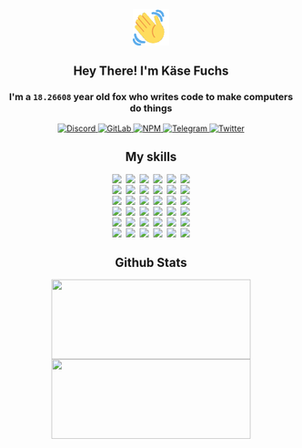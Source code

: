 <div><p align=center><img src=./resources/images/wave.gif width=64px height=64px></p><h2 align=center>Hey There! I'm Käse Fuchs</h2><h3 align=center>I'm a <code>18.26608</code> year old fox who writes code to make computers do things</h3><p align=center><a href=https://discord.com/users/507526681125322772><img alt=Discord src="https://img.shields.io/badge/Discord-5865F2?logo=discord&logoColor=white&style=flat-square#804515ba60fb1e9ba72bd02b28fc0305"> </a><a href=https://gitlab.com/kasefuchs><img alt=GitLab src="https://img.shields.io/badge/GitLab-330F63?logo=gitlab&logoColor=white&style=flat-square#804515ba60fb1e9ba72bd02b28fc0305"> </a><a href=https://npmjs.com/~kasefuchs><img alt=NPM src="https://img.shields.io/badge/NPM-CB3837?logo=npm&logoColor=white&style=flat-square#804515ba60fb1e9ba72bd02b28fc0305"> </a><a href=https://t.me/kasefuchs><img alt=Telegram src="https://img.shields.io/badge/Telegram-2CA5E0?logo=telegram&logoColor=white&style=flat-square#804515ba60fb1e9ba72bd02b28fc0305"> </a><a href=https://twitter.com/kasefuchs><img alt=Twitter src="https://img.shields.io/badge/Twitter-1DA1F2?logo=twitter&logoColor=white&style=flat-square#804515ba60fb1e9ba72bd02b28fc0305"></a></p><h2 align=center>My skills</h2><p align=center><a href=https://aws.amazon.com/ ><picture><source srcset="https://skillicons.dev/icons?i=aws&theme=dark#804515ba60fb1e9ba72bd02b28fc0305" media="(prefers-color-scheme: dark)"><source srcset="https://skillicons.dev/icons?i=aws&theme=light#804515ba60fb1e9ba72bd02b28fc0305" media="(prefers-color-scheme: light), (prefers-color-scheme: no-preference)"><img src="https://skillicons.dev/icons?i=aws&theme=light#804515ba60fb1e9ba72bd02b28fc0305"></picture></a>&nbsp;&nbsp;<a href=https://en.wikipedia.org/wiki/Bash_(Unix_shell)><picture><source srcset="https://skillicons.dev/icons?i=bash&theme=dark#804515ba60fb1e9ba72bd02b28fc0305" media="(prefers-color-scheme: dark)"><source srcset="https://skillicons.dev/icons?i=bash&theme=light#804515ba60fb1e9ba72bd02b28fc0305" media="(prefers-color-scheme: light), (prefers-color-scheme: no-preference)"><img src="https://skillicons.dev/icons?i=bash&theme=light#804515ba60fb1e9ba72bd02b28fc0305"></picture></a>&nbsp;&nbsp;<a href=https://discord.com/developers/docs><picture><source srcset="https://skillicons.dev/icons?i=bots&theme=dark#804515ba60fb1e9ba72bd02b28fc0305" media="(prefers-color-scheme: dark)"><source srcset="https://skillicons.dev/icons?i=bots&theme=light#804515ba60fb1e9ba72bd02b28fc0305" media="(prefers-color-scheme: light), (prefers-color-scheme: no-preference)"><img src="https://skillicons.dev/icons?i=bots&theme=light#804515ba60fb1e9ba72bd02b28fc0305"></picture></a>&nbsp;&nbsp;<a href=https://www.cloudflare.com/ ><picture><source srcset="https://skillicons.dev/icons?i=cloudflare&theme=dark#804515ba60fb1e9ba72bd02b28fc0305" media="(prefers-color-scheme: dark)"><source srcset="https://skillicons.dev/icons?i=cloudflare&theme=light#804515ba60fb1e9ba72bd02b28fc0305" media="(prefers-color-scheme: light), (prefers-color-scheme: no-preference)"><img src="https://skillicons.dev/icons?i=cloudflare&theme=light#804515ba60fb1e9ba72bd02b28fc0305"></picture></a>&nbsp;&nbsp;<a href=https://en.wikipedia.org/wiki/CSS><picture><source srcset="https://skillicons.dev/icons?i=css&theme=dark#804515ba60fb1e9ba72bd02b28fc0305" media="(prefers-color-scheme: dark)"><source srcset="https://skillicons.dev/icons?i=css&theme=light#804515ba60fb1e9ba72bd02b28fc0305" media="(prefers-color-scheme: light), (prefers-color-scheme: no-preference)"><img src="https://skillicons.dev/icons?i=css&theme=light#804515ba60fb1e9ba72bd02b28fc0305"></picture></a>&nbsp;&nbsp;<a href=https://www.docker.com/ ><picture><source srcset="https://skillicons.dev/icons?i=docker&theme=dark#804515ba60fb1e9ba72bd02b28fc0305" media="(prefers-color-scheme: dark)"><source srcset="https://skillicons.dev/icons?i=docker&theme=light#804515ba60fb1e9ba72bd02b28fc0305" media="(prefers-color-scheme: light), (prefers-color-scheme: no-preference)"><img src="https://skillicons.dev/icons?i=docker&theme=light#804515ba60fb1e9ba72bd02b28fc0305"></picture></a><br><a href=https://www.electronjs.org/ ><picture><source srcset="https://skillicons.dev/icons?i=electron&theme=dark#804515ba60fb1e9ba72bd02b28fc0305" media="(prefers-color-scheme: dark)"><source srcset="https://skillicons.dev/icons?i=electron&theme=light#804515ba60fb1e9ba72bd02b28fc0305" media="(prefers-color-scheme: light), (prefers-color-scheme: no-preference)"><img src="https://skillicons.dev/icons?i=electron&theme=light#804515ba60fb1e9ba72bd02b28fc0305"></picture></a>&nbsp;&nbsp;<a href=https://expressjs.com/ ><picture><source srcset="https://skillicons.dev/icons?i=express&theme=dark#804515ba60fb1e9ba72bd02b28fc0305" media="(prefers-color-scheme: dark)"><source srcset="https://skillicons.dev/icons?i=express&theme=light#804515ba60fb1e9ba72bd02b28fc0305" media="(prefers-color-scheme: light), (prefers-color-scheme: no-preference)"><img src="https://skillicons.dev/icons?i=express&theme=light#804515ba60fb1e9ba72bd02b28fc0305"></picture></a>&nbsp;&nbsp;<a href=https://www.figma.com/ ><picture><source srcset="https://skillicons.dev/icons?i=figma&theme=dark#804515ba60fb1e9ba72bd02b28fc0305" media="(prefers-color-scheme: dark)"><source srcset="https://skillicons.dev/icons?i=figma&theme=light#804515ba60fb1e9ba72bd02b28fc0305" media="(prefers-color-scheme: light), (prefers-color-scheme: no-preference)"><img src="https://skillicons.dev/icons?i=figma&theme=light#804515ba60fb1e9ba72bd02b28fc0305"></picture></a>&nbsp;&nbsp;<a href=https://firebase.google.com/ ><picture><source srcset="https://skillicons.dev/icons?i=firebase&theme=dark#804515ba60fb1e9ba72bd02b28fc0305" media="(prefers-color-scheme: dark)"><source srcset="https://skillicons.dev/icons?i=firebase&theme=light#804515ba60fb1e9ba72bd02b28fc0305" media="(prefers-color-scheme: light), (prefers-color-scheme: no-preference)"><img src="https://skillicons.dev/icons?i=firebase&theme=light#804515ba60fb1e9ba72bd02b28fc0305"></picture></a>&nbsp;&nbsp;<a href=https://flask.palletsprojects.com/ ><picture><source srcset="https://skillicons.dev/icons?i=flask&theme=dark#804515ba60fb1e9ba72bd02b28fc0305" media="(prefers-color-scheme: dark)"><source srcset="https://skillicons.dev/icons?i=flask&theme=light#804515ba60fb1e9ba72bd02b28fc0305" media="(prefers-color-scheme: light), (prefers-color-scheme: no-preference)"><img src="https://skillicons.dev/icons?i=flask&theme=light#804515ba60fb1e9ba72bd02b28fc0305"></picture></a>&nbsp;&nbsp;<a href=https://cloud.google.com/ ><picture><source srcset="https://skillicons.dev/icons?i=gcp&theme=dark#804515ba60fb1e9ba72bd02b28fc0305" media="(prefers-color-scheme: dark)"><source srcset="https://skillicons.dev/icons?i=gcp&theme=light#804515ba60fb1e9ba72bd02b28fc0305" media="(prefers-color-scheme: light), (prefers-color-scheme: no-preference)"><img src="https://skillicons.dev/icons?i=gcp&theme=light#804515ba60fb1e9ba72bd02b28fc0305"></picture></a><br><a href=https://git-scm.com/ ><picture><source srcset="https://skillicons.dev/icons?i=git&theme=dark#804515ba60fb1e9ba72bd02b28fc0305" media="(prefers-color-scheme: dark)"><source srcset="https://skillicons.dev/icons?i=git&theme=light#804515ba60fb1e9ba72bd02b28fc0305" media="(prefers-color-scheme: light), (prefers-color-scheme: no-preference)"><img src="https://skillicons.dev/icons?i=git&theme=light#804515ba60fb1e9ba72bd02b28fc0305"></picture></a>&nbsp;&nbsp;<a href=https://github.com/ ><picture><source srcset="https://skillicons.dev/icons?i=github&theme=dark#804515ba60fb1e9ba72bd02b28fc0305" media="(prefers-color-scheme: dark)"><source srcset="https://skillicons.dev/icons?i=github&theme=light#804515ba60fb1e9ba72bd02b28fc0305" media="(prefers-color-scheme: light), (prefers-color-scheme: no-preference)"><img src="https://skillicons.dev/icons?i=github&theme=light#804515ba60fb1e9ba72bd02b28fc0305"></picture></a>&nbsp;&nbsp;<a href=https://gitlab.com/ ><picture><source srcset="https://skillicons.dev/icons?i=gitlab&theme=dark#804515ba60fb1e9ba72bd02b28fc0305" media="(prefers-color-scheme: dark)"><source srcset="https://skillicons.dev/icons?i=gitlab&theme=light#804515ba60fb1e9ba72bd02b28fc0305" media="(prefers-color-scheme: light), (prefers-color-scheme: no-preference)"><img src="https://skillicons.dev/icons?i=gitlab&theme=light#804515ba60fb1e9ba72bd02b28fc0305"></picture></a>&nbsp;&nbsp;<a href=https://www.heroku.com/ ><picture><source srcset="https://skillicons.dev/icons?i=heroku&theme=dark#804515ba60fb1e9ba72bd02b28fc0305" media="(prefers-color-scheme: dark)"><source srcset="https://skillicons.dev/icons?i=heroku&theme=light#804515ba60fb1e9ba72bd02b28fc0305" media="(prefers-color-scheme: light), (prefers-color-scheme: no-preference)"><img src="https://skillicons.dev/icons?i=heroku&theme=light#804515ba60fb1e9ba72bd02b28fc0305"></picture></a>&nbsp;&nbsp;<a href=https://en.wikipedia.org/wiki/HTML><picture><source srcset="https://skillicons.dev/icons?i=html&theme=dark#804515ba60fb1e9ba72bd02b28fc0305" media="(prefers-color-scheme: dark)"><source srcset="https://skillicons.dev/icons?i=html&theme=light#804515ba60fb1e9ba72bd02b28fc0305" media="(prefers-color-scheme: light), (prefers-color-scheme: no-preference)"><img src="https://skillicons.dev/icons?i=html&theme=light#804515ba60fb1e9ba72bd02b28fc0305"></picture></a>&nbsp;&nbsp;<a href=https://en.wikipedia.org/wiki/JavaScript><picture><source srcset="https://skillicons.dev/icons?i=js&theme=dark#804515ba60fb1e9ba72bd02b28fc0305" media="(prefers-color-scheme: dark)"><source srcset="https://skillicons.dev/icons?i=js&theme=light#804515ba60fb1e9ba72bd02b28fc0305" media="(prefers-color-scheme: light), (prefers-color-scheme: no-preference)"><img src="https://skillicons.dev/icons?i=js&theme=light#804515ba60fb1e9ba72bd02b28fc0305"></picture></a><br><a href=https://en.wikipedia.org/wiki/Linux><picture><source srcset="https://skillicons.dev/icons?i=linux&theme=dark#804515ba60fb1e9ba72bd02b28fc0305" media="(prefers-color-scheme: dark)"><source srcset="https://skillicons.dev/icons?i=linux&theme=light#804515ba60fb1e9ba72bd02b28fc0305" media="(prefers-color-scheme: light), (prefers-color-scheme: no-preference)"><img src="https://skillicons.dev/icons?i=linux&theme=light#804515ba60fb1e9ba72bd02b28fc0305"></picture></a>&nbsp;&nbsp;<a href=https://mui.com/ ><picture><source srcset="https://skillicons.dev/icons?i=materialui&theme=dark#804515ba60fb1e9ba72bd02b28fc0305" media="(prefers-color-scheme: dark)"><source srcset="https://skillicons.dev/icons?i=materialui&theme=light#804515ba60fb1e9ba72bd02b28fc0305" media="(prefers-color-scheme: light), (prefers-color-scheme: no-preference)"><img src="https://skillicons.dev/icons?i=materialui&theme=light#804515ba60fb1e9ba72bd02b28fc0305"></picture></a>&nbsp;&nbsp;<a href=https://en.wikipedia.org/wiki/Markdown><picture><source srcset="https://skillicons.dev/icons?i=md&theme=dark#804515ba60fb1e9ba72bd02b28fc0305" media="(prefers-color-scheme: dark)"><source srcset="https://skillicons.dev/icons?i=md&theme=light#804515ba60fb1e9ba72bd02b28fc0305" media="(prefers-color-scheme: light), (prefers-color-scheme: no-preference)"><img src="https://skillicons.dev/icons?i=md&theme=light#804515ba60fb1e9ba72bd02b28fc0305"></picture></a>&nbsp;&nbsp;<a href=https://www.mongodb.com/ ><picture><source srcset="https://skillicons.dev/icons?i=mongodb&theme=dark#804515ba60fb1e9ba72bd02b28fc0305" media="(prefers-color-scheme: dark)"><source srcset="https://skillicons.dev/icons?i=mongodb&theme=light#804515ba60fb1e9ba72bd02b28fc0305" media="(prefers-color-scheme: light), (prefers-color-scheme: no-preference)"><img src="https://skillicons.dev/icons?i=mongodb&theme=light#804515ba60fb1e9ba72bd02b28fc0305"></picture></a>&nbsp;&nbsp;<a href=https://www.mysql.com/ ><picture><source srcset="https://skillicons.dev/icons?i=mysql&theme=dark#804515ba60fb1e9ba72bd02b28fc0305" media="(prefers-color-scheme: dark)"><source srcset="https://skillicons.dev/icons?i=mysql&theme=light#804515ba60fb1e9ba72bd02b28fc0305" media="(prefers-color-scheme: light), (prefers-color-scheme: no-preference)"><img src="https://skillicons.dev/icons?i=mysql&theme=light#804515ba60fb1e9ba72bd02b28fc0305"></picture></a>&nbsp;&nbsp;<a href=https://nextjs.org/ ><picture><source srcset="https://skillicons.dev/icons?i=nextjs&theme=dark#804515ba60fb1e9ba72bd02b28fc0305" media="(prefers-color-scheme: dark)"><source srcset="https://skillicons.dev/icons?i=nextjs&theme=light#804515ba60fb1e9ba72bd02b28fc0305" media="(prefers-color-scheme: light), (prefers-color-scheme: no-preference)"><img src="https://skillicons.dev/icons?i=nextjs&theme=light#804515ba60fb1e9ba72bd02b28fc0305"></picture></a><br><a href=https://nodejs.org/en/ ><picture><source srcset="https://skillicons.dev/icons?i=nodejs&theme=dark#804515ba60fb1e9ba72bd02b28fc0305" media="(prefers-color-scheme: dark)"><source srcset="https://skillicons.dev/icons?i=nodejs&theme=light#804515ba60fb1e9ba72bd02b28fc0305" media="(prefers-color-scheme: light), (prefers-color-scheme: no-preference)"><img src="https://skillicons.dev/icons?i=nodejs&theme=light#804515ba60fb1e9ba72bd02b28fc0305"></picture></a>&nbsp;&nbsp;<a href=https://www.postgresql.org/ ><picture><source srcset="https://skillicons.dev/icons?i=postgres&theme=dark#804515ba60fb1e9ba72bd02b28fc0305" media="(prefers-color-scheme: dark)"><source srcset="https://skillicons.dev/icons?i=postgres&theme=light#804515ba60fb1e9ba72bd02b28fc0305" media="(prefers-color-scheme: light), (prefers-color-scheme: no-preference)"><img src="https://skillicons.dev/icons?i=postgres&theme=light#804515ba60fb1e9ba72bd02b28fc0305"></picture></a>&nbsp;&nbsp;<a href=https://learn.microsoft.com/en-us/powershell/ ><picture><source srcset="https://skillicons.dev/icons?i=powershell&theme=dark#804515ba60fb1e9ba72bd02b28fc0305" media="(prefers-color-scheme: dark)"><source srcset="https://skillicons.dev/icons?i=powershell&theme=light#804515ba60fb1e9ba72bd02b28fc0305" media="(prefers-color-scheme: light), (prefers-color-scheme: no-preference)"><img src="https://skillicons.dev/icons?i=powershell&theme=light#804515ba60fb1e9ba72bd02b28fc0305"></picture></a>&nbsp;&nbsp;<a href=https://www.python.org/ ><picture><source srcset="https://skillicons.dev/icons?i=py&theme=dark#804515ba60fb1e9ba72bd02b28fc0305" media="(prefers-color-scheme: dark)"><source srcset="https://skillicons.dev/icons?i=py&theme=light#804515ba60fb1e9ba72bd02b28fc0305" media="(prefers-color-scheme: light), (prefers-color-scheme: no-preference)"><img src="https://skillicons.dev/icons?i=py&theme=light#804515ba60fb1e9ba72bd02b28fc0305"></picture></a>&nbsp;&nbsp;<a href=https://www.raspberrypi.org/ ><picture><source srcset="https://skillicons.dev/icons?i=raspberrypi&theme=dark#804515ba60fb1e9ba72bd02b28fc0305" media="(prefers-color-scheme: dark)"><source srcset="https://skillicons.dev/icons?i=raspberrypi&theme=light#804515ba60fb1e9ba72bd02b28fc0305" media="(prefers-color-scheme: light), (prefers-color-scheme: no-preference)"><img src="https://skillicons.dev/icons?i=raspberrypi&theme=light#804515ba60fb1e9ba72bd02b28fc0305"></picture></a>&nbsp;&nbsp;<a href=https://reactjs.org/ ><picture><source srcset="https://skillicons.dev/icons?i=react&theme=dark#804515ba60fb1e9ba72bd02b28fc0305" media="(prefers-color-scheme: dark)"><source srcset="https://skillicons.dev/icons?i=react&theme=light#804515ba60fb1e9ba72bd02b28fc0305" media="(prefers-color-scheme: light), (prefers-color-scheme: no-preference)"><img src="https://skillicons.dev/icons?i=react&theme=light#804515ba60fb1e9ba72bd02b28fc0305"></picture></a><br><a href=https://redux.js.org/ ><picture><source srcset="https://skillicons.dev/icons?i=redux&theme=dark#804515ba60fb1e9ba72bd02b28fc0305" media="(prefers-color-scheme: dark)"><source srcset="https://skillicons.dev/icons?i=redux&theme=light#804515ba60fb1e9ba72bd02b28fc0305" media="(prefers-color-scheme: light), (prefers-color-scheme: no-preference)"><img src="https://skillicons.dev/icons?i=redux&theme=light#804515ba60fb1e9ba72bd02b28fc0305"></picture></a>&nbsp;&nbsp;<a href=https://en.wikipedia.org/wiki/Regular_expression><picture><source srcset="https://skillicons.dev/icons?i=regex&theme=dark#804515ba60fb1e9ba72bd02b28fc0305" media="(prefers-color-scheme: dark)"><source srcset="https://skillicons.dev/icons?i=regex&theme=light#804515ba60fb1e9ba72bd02b28fc0305" media="(prefers-color-scheme: light), (prefers-color-scheme: no-preference)"><img src="https://skillicons.dev/icons?i=regex&theme=light#804515ba60fb1e9ba72bd02b28fc0305"></picture></a>&nbsp;&nbsp;<a href=https://en.wikipedia.org/wiki/Sass_(stylesheet_language)><picture><source srcset="https://skillicons.dev/icons?i=sass&theme=dark#804515ba60fb1e9ba72bd02b28fc0305" media="(prefers-color-scheme: dark)"><source srcset="https://skillicons.dev/icons?i=sass&theme=light#804515ba60fb1e9ba72bd02b28fc0305" media="(prefers-color-scheme: light), (prefers-color-scheme: no-preference)"><img src="https://skillicons.dev/icons?i=sass&theme=light#804515ba60fb1e9ba72bd02b28fc0305"></picture></a>&nbsp;&nbsp;<a href=https://www.typescriptlang.org/ ><picture><source srcset="https://skillicons.dev/icons?i=ts&theme=dark#804515ba60fb1e9ba72bd02b28fc0305" media="(prefers-color-scheme: dark)"><source srcset="https://skillicons.dev/icons?i=ts&theme=light#804515ba60fb1e9ba72bd02b28fc0305" media="(prefers-color-scheme: light), (prefers-color-scheme: no-preference)"><img src="https://skillicons.dev/icons?i=ts&theme=light#804515ba60fb1e9ba72bd02b28fc0305"></picture></a>&nbsp;&nbsp;<a href=https://unity.com/ ><picture><source srcset="https://skillicons.dev/icons?i=unity&theme=dark#804515ba60fb1e9ba72bd02b28fc0305" media="(prefers-color-scheme: dark)"><source srcset="https://skillicons.dev/icons?i=unity&theme=light#804515ba60fb1e9ba72bd02b28fc0305" media="(prefers-color-scheme: light), (prefers-color-scheme: no-preference)"><img src="https://skillicons.dev/icons?i=unity&theme=light#804515ba60fb1e9ba72bd02b28fc0305"></picture></a>&nbsp;&nbsp;<a href=https://workers.cloudflare.com/ ><picture><source srcset="https://skillicons.dev/icons?i=workers&theme=dark#804515ba60fb1e9ba72bd02b28fc0305" media="(prefers-color-scheme: dark)"><source srcset="https://skillicons.dev/icons?i=workers&theme=light#804515ba60fb1e9ba72bd02b28fc0305" media="(prefers-color-scheme: light), (prefers-color-scheme: no-preference)"><img src="https://skillicons.dev/icons?i=workers&theme=light#804515ba60fb1e9ba72bd02b28fc0305"></picture></a><br></p><h2 align=center>Github Stats</h2><p align=center><picture><source srcset="https://github-readme-stats-kasefuchs.vercel.app/api/?count_private=true&hide_border=true&hide_rank=true&line_height=20&hide_title=true&username=Kasefuchs&theme=dark#804515ba60fb1e9ba72bd02b28fc0305" media="(prefers-color-scheme: dark)"><source srcset="https://github-readme-stats-kasefuchs.vercel.app/api/?count_private=true&hide_border=true&hide_rank=true&line_height=20&hide_title=true&username=Kasefuchs&theme=light#804515ba60fb1e9ba72bd02b28fc0305" media="(prefers-color-scheme: light), (prefers-color-scheme: no-preference)"><img align=middle width=350 height=140 src="https://github-readme-stats-kasefuchs.vercel.app/api/?count_private=true&hide_border=true&hide_rank=true&line_height=20&hide_title=true&username=Kasefuchs&theme=light#804515ba60fb1e9ba72bd02b28fc0305"></picture><picture><source srcset="https://github-readme-stats-kasefuchs.vercel.app/api/top-langs/?count_private=true&hide_border=true&layout=compact&username=Kasefuchs&theme=dark#804515ba60fb1e9ba72bd02b28fc0305" media="(prefers-color-scheme: dark)"><source srcset="https://github-readme-stats-kasefuchs.vercel.app/api/top-langs/?count_private=true&hide_border=true&layout=compact&username=Kasefuchs&theme=light#804515ba60fb1e9ba72bd02b28fc0305" media="(prefers-color-scheme: light), (prefers-color-scheme: no-preference)"><img align=middle width=350 height=140 src="https://github-readme-stats-kasefuchs.vercel.app/api/top-langs/?count_private=true&hide_border=true&layout=compact&username=Kasefuchs&theme=light#804515ba60fb1e9ba72bd02b28fc0305"></picture></p><img src="https://hit.yhype.me/github/profile?user_id=64592097#804515ba60fb1e9ba72bd02b28fc0305" alt=""></div>